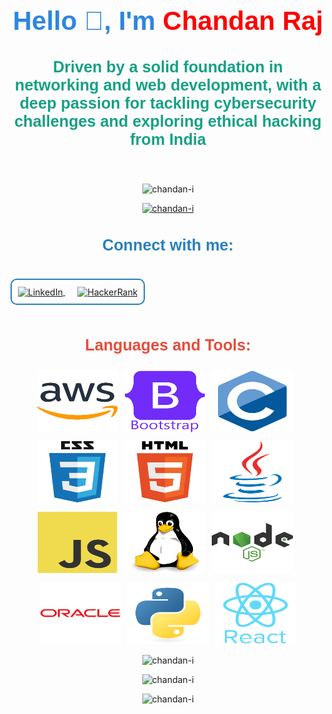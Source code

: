 <h1 align="center" style="font-family: 'Arial', sans-serif; color: #2e86de; font-size: 3em;">Hello 👋, I'm <span style="color: red;">Chandan Raj</span></h1>
<h3 align="center" style="font-family: 'Verdana', sans-serif; color: #16a085; font-size: 1.8em;">
    Driven by a solid foundation in networking and web development, with a deep passion for tackling cybersecurity challenges and exploring ethical hacking from India
</h3>
<br>

<p align="center">
    <img src="https://komarev.com/ghpvc/?username=chandan-i&label=Profile%20views&color=0e75b6&style=flat" alt="chandan-i" height="100" width="130"/>
</p>

<p align="center">
    <a href="https://github.com/ryo-ma/github-profile-trophy">
        <img src="https://github-profile-trophy.vercel.app/?username=chandan-i" alt="chandan-i" height="100" width="130"/>
    </a>
</p>

<h3 align="center" style="font-family: 'Verdana', sans-serif; color: #2980b9; font-size: 1.8em;">Connect with me:</h3>
<p align="center" style="border: 2px solid #2980b9; border-radius: 10px; padding: 10px; display: inline-block;">
    <a href="https://www.linkedin.com/in/chandan-raj-a50348248/" target="blank">
        <img align="center" src="https://raw.githubusercontent.com/rahuldkjain/github-profile-readme-generator/master/src/images/icons/Social/linked-in-alt.svg" alt="LinkedIn" height="100" width="130"/>
    </a>&nbsp;&nbsp;&nbsp;&nbsp;
    <a href="https://www.hackerrank.com/dashboard" target="blank">
        <img align="center" src="https://raw.githubusercontent.com/rahuldkjain/github-profile-readme-generator/master/src/images/icons/Social/hackerrank.svg" alt="HackerRank" height="100" width="130"/>
    </a>
</p>

<h3 align="center" style="font-family: 'Verdana', sans-serif; color: #e74c3c; font-size: 1.8em;">Languages and Tools:</h3>
<p align="center" style="display: flex; flex-wrap: wrap; justify-content: center; gap: 10px; max-width: 800px; margin: 0 auto;">
    <a href="https://aws.amazon.com" target="_blank" rel="noreferrer">
        <img src="https://raw.githubusercontent.com/devicons/devicon/master/icons/amazonwebservices/amazonwebservices-original-wordmark.svg" alt="AWS" width="130" height="100"/>
    </a>
    <a href="https://getbootstrap.com" target="_blank" rel="noreferrer">
        <img src="https://raw.githubusercontent.com/devicons/devicon/master/icons/bootstrap/bootstrap-plain-wordmark.svg" alt="Bootstrap" width="130" height="100"/>
    </a>
    <a href="https://www.cprogramming.com/" target="_blank" rel="noreferrer">
        <img src="https://raw.githubusercontent.com/devicons/devicon/master/icons/c/c-original.svg" alt="C" width="130" height="100"/>
    </a><br><br>
    <a href="https://www.w3schools.com/css/" target="_blank" rel="noreferrer">
        <img src="https://raw.githubusercontent.com/devicons/devicon/master/icons/css3/css3-original-wordmark.svg" alt="CSS3" width="130" height="100"/>
    </a>
    <a href="https://www.w3.org/html/" target="_blank" rel="noreferrer">
        <img src="https://raw.githubusercontent.com/devicons/devicon/master/icons/html5/html5-original-wordmark.svg" alt="HTML5" width="130" height="100"/>
    </a>
    <a href="https://www.java.com" target="_blank" rel="noreferrer">
        <img src="https://raw.githubusercontent.com/devicons/devicon/master/icons/java/java-original.svg" alt="Java" width="130" height="100"/>
    </a><br><br>
    <a href="https://developer.mozilla.org/en-US/docs/Web/JavaScript" target="_blank" rel="noreferrer">
        <img src="https://raw.githubusercontent.com/devicons/devicon/master/icons/javascript/javascript-original.svg" alt="JavaScript" width="130" height="100"/>
    </a>
    <a href="https://www.linux.org/" target="_blank" rel="noreferrer">
        <img src="https://raw.githubusercontent.com/devicons/devicon/master/icons/linux/linux-original.svg" alt="Linux" width="130" height="100"/>
    </a>
    <a href="https://nodejs.org" target="_blank" rel="noreferrer">
        <img src="https://raw.githubusercontent.com/devicons/devicon/master/icons/nodejs/nodejs-original-wordmark.svg" alt="Node.js" width="130" height="100"/>
    </a><br><br>
    <a href="https://www.oracle.com/" target="_blank" rel="noreferrer">
        <img src="https://raw.githubusercontent.com/devicons/devicon/master/icons/oracle/oracle-original.svg" alt="Oracle" width="130" height="100"/>
    </a>
    <a href="https://www.python.org" target="_blank" rel="noreferrer">
        <img src="https://raw.githubusercontent.com/devicons/devicon/master/icons/python/python-original.svg" alt="Python" width="130" height="100"/>
    </a>
    <a href="https://reactjs.org/" target="_blank" rel="noreferrer">
        <img src="https://raw.githubusercontent.com/devicons/devicon/master/icons/react/react-original-wordmark.svg" alt="React" width="130" height="100"/>
    </a>
</p>

<p align="center">
    <img src="https://github-readme-stats.vercel.app/api/top-langs?username=chandan-i&show_icons=true&locale=en&layout=compact" alt="chandan-i" width="130" height="100"/>
</p>

<p align="center">
    <img src="https://github-readme-stats.vercel.app/api?username=chandan-i&show_icons=true&locale=en" alt="chandan-i" width="130" height="100"/>
</p>

<p align="center">
    <img src="https://github-readme-streak-stats.herokuapp.com/?user=chandan-i&" alt="chandan-i" width="130" height="100"/>
</p>
